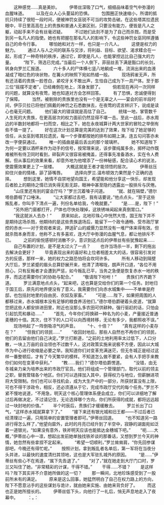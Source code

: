 　　这种感觉……真是美妙。
　　伊蒂丝深吸了口气，细细品味着空气中弥漫的血腥味道。
　　以及在众人心头蔓延的恐惧。
　　包围圈正快速缩小，所谓的抵抗只持续了很短一段时间，便被神罚女巫锐不可当的攻势击破。在这些塔其拉遗民眼中，平日里高高在上的贵族和普通人无甚区别，只要没有能力，便皆是凡人之躯，动起手来不会有丝毫迟疑。
　　不过她们此刻不是为了自己而杀戮，而是受到另一名凡人的指使。她也有把握在那名凡人的影响下，令这些神罚女巫同样遵循自己的命令行事。
　　哪怕她和对方一样，也只是一介凡人。
　　这便是权力的魅力。
　　通过人与人之间的联系与交涉，将利益、目标、欲望、渴求糅合在一起，形成了一种奇特的秩序，通过它，即使是凡人，也能掌控远比自己强大的力量。
　　“陛下，筛选已完成。”当最后一个人倒下，菲丽丝丢下满是豁口的长剑，转身向罗兰汇报道。
　　六十多人的尸体横七竖八地躺成一堆，流淌出来的血液凝成了暗红色的块状物，在篝火的映照下宛如热蜡一般。
　　现场鸦雀无声，所有还活着的贵族一脸苍白，紧咬牙关不敢出声，生怕自己成为下一具尸体。至于那三位“摇摆不定者”，已经瘫倒在地上，浑身发颤了。
　　倘若现在再问一次同样的问题，就算没有夜莺，她也知道对方会怎样回答。
　　有了恐惧，忠诚便得到了保障。
　　当然，被剔除的贵族里也没有一个是无辜之人——宴会的前半段时间，伊莎贝拉已将他们佩戴的神罚之石悉数抹去，在夜莺的谎言辨识下，说成是读心也毫无问题。
　　他们最大的错误就是高估了自己。
　　统辖一地，掌管数千人生死的大贵族，在更高层次的权力面前仍然显得不堪一击。至此一战后，赤水周边的半数封地都将一扫而空，相比之下，她在永夜城算计两大世家的冒险之举倒有些不值一提了。
　　好在这次计划总算是完美的达到了效果，陛下给了她足够的信任，从女巫到塔其拉遗民，每一个步骤都按她的排布如期上演，连五句问答亦未改一字便获通过。
　　唯一的插曲是最后丢出的那个玻璃杯。
　　她不知道陛下为何一定要以酒杯来作为动手的信号，按常理来说，该步骤纯属多余，掷杯动作既难被所有侍卫同时看到，碎裂声又很容易被掩盖，还得事先准备酒水，实在令人费解。但从事后的效果来看，却意外地为他增添了一份神秘感，配合读心术的说法，使震慑效果更上了一层楼。
　　大概这就是王者才能领悟的层次。
　　伊蒂丝压抑住兴奋的情绪，舔了舔嘴唇。
　　选择向罗兰.温布顿效力果然是个正确的选择。
　　想到这里，她情不自禁地望向国王，希望能和他分享这一快乐，却发现后者脸上的期待之情已消失得无影无踪，眼神中甚至隐约透露出一股排斥与厌倦。
　　“山庄里还有别的宴会厅吗？”罗兰沉着嗓子问道。
　　“就、就在隔壁，”德尔塔伯爵咽了口唾沫。
　　“让大家都过去吧，我有话要说，”他点点头，“至于这些叛乱者，你叫手下清点一遍，列份名单给我，今晚就要。”
　　“是……是，陛下！”
　　“另外把门窗都打开，尸体也尽快处理掉，这铁锈味闻起来真倒胃口。”
　　“我这就派人去办！”
　　原来如此，北地珍珠心中恍然大悟，国王陛下并不是期待这场杀戮，他期待的是这些贵族退场后，能留下一个政令通畅、受市政厅掌控的赤水——对于旁观者来说，押送矿山的威慑力显然没有一堆尸体来得有效。但就杀戮本身而言，他称不上有多喜欢，连大厅中弥漫的血腥气息，都让他排斥不已。
　　之前的愉悦感顿时消散不少，意识到这点后的伊蒂丝有些犹豫起来……
　　自己布置的计划，是不是太过火了一点？
　　也许当场杀一半，剩下的拖出去解决会更好？
　　毕竟表现出来的喜好和上位者相差太大的话，很容易引发对方的反感，那样一来，她的权力之路恐怕将会坎坷许多。
　　所有人移动到隔壁大厅后，罗兰紧蹙的眉头总算舒展开来，他清了清喉咙，朗声开口道，“各位不用担心，只有反叛者才会遭到严惩，如今叛乱已平，当务之急便是恢复赤水一地的秩序，而这还需要你们的协助与配合。”
　　“敬请陛下吩咐！”
　　贵族们齐齐跪下道。
　　罗兰满意地点点头，“起来吧，这也算是交给你们的第一个任务。封地归于国王后，原先的地界便没有了意义。我需要你们向赤水城集中——不单单是府邸，也包括封地里的自由民、农奴及家畜。”
　　“可是……陛下，如果把周围的人都移过来，赤水城根本没有足够的粮食养活他们，”德尔塔伯爵硬着头皮道，“就算您把这些人都安排进田里，附近也没那么多农田可供耕种。强行驱赶的话，只怕会引起饥荒和暴动……”
　　“首先，今年你们将换耕一种名为的小麦，产量接近普通麦穗的十倍。其次，住不下的人口可以向西境转移，无论有多少，我都照收不误。”
　　现场响起了一阵倒吸凉气的声音。
　　“十、十倍？”
　　“真有这样的小麦存在？”
　　“但我们的领民……”
　　“收回封地后，那些人自然也不再你们的领民，他们的去留由他们自己决定。”罗兰打断道，“之前的土地利用率太过低下，人口分散，一块上万亩的自治领也不过数千人，这对政策实施来说极不方便，因此以大城市为中心进行收缩是必要之举。我知道你们对变革充满迷茫，但无冬城正是经过这样一番整顿后，才有了今天繁华的模样。不知道怎么做不要紧，会有人手把手来教你们如何在变革中获利。”
　　“教……我们？”德尔塔伯爵愣道。
　　“没错，由无冬城亲力亲为培养出来的市政厅官员。他们将组成一个管理部门，取代以前的领主之职，替我管辖各个地区。你们可以选择加入其中，获得权力与地位，但薪酬进项将大受限制。你们也可以寻找机会，成为大生产中的一部分，所获财富没有上限，可也不得干涉政令，相反，还必须遵从于它，完成市政厅交代的每个任务。”罗兰不紧不慢地说道，“不用急，明天这个核心管理体系便会成立，你们可以详细地了解过后再做决定，不过请记住，无论选择哪个方向，你们所获得的成就，都将远远超过一块封地的价值。”
　　半个时辰后，贵族们才缓缓散去。
　　罗兰长出了口气，“这样赤水城就算拿下了。”
　　“接下来还有银光城和旧王都——不过后者已经清理过一遍，只用简单的安置管理者即可。”伊蒂丝回道。
　　“也不知道另一路进行得怎么样了，”他望向窗外，此时的月亮已经升到了半空中，寂静的湖面宛如泛着一道银光，“如果没有意外，铁斧明天应该也能抵达金穗城下吧。”
　　“呃……大概，”伊蒂丝心中一凛，想起出发前她单独找铁斧谈的那番话，又想到罗兰今天的神情，她忽然有些拿捏不定起来。
　　“希望一切顺利，”罗兰耸耸肩，“你先回参谋部吧，今晚还有得忙呢。”
　　按照计划，拿到叛乱者名单后，第一军将在当夜分头并进，以最快的速度清扫其领地，这也是大军驻扎城外的原因。
　　“是……”伊蒂丝有些心不在焉道，“属下先告退了。”
　　“对了，”就在她走到大厅门口时，罗兰又叫住了她，“非常精彩的计谋，干得不错。”
　　干得……不错？
　　是这样吗？陛下其实并不介意她所做的这一切？
　　那一瞬间，北地珍珠感受到了一股前所未有的满足。
　　原来是这么回事，她猛然明白了自己在权力路上的方向，陛下不愿意沾手的这些谋划与诡计，就由她来实施、由她来背负好了。
　　而这也正是她所擅长的。
　　伊蒂丝低下头，向他行了一礼后，悄无声息地走入了夜幕中。
　　：。：